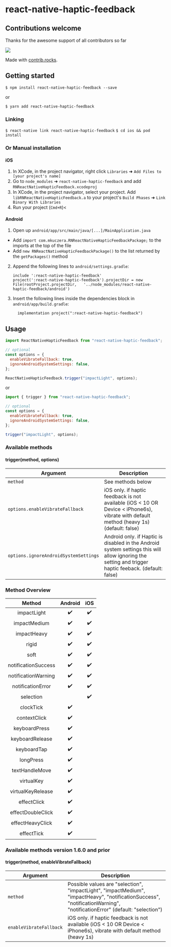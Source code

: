 # react-native-haptic-feedback

## Contributions welcome

Thanks for the awesome support of all contributors so far

<a href="https://github.com/mkuczera/react-native-haptic-feedback/graphs/contributors">
  <img src="https://contrib.rocks/image?repo=mkuczera/react-native-haptic-feedback" />
</a>

Made with [contrib.rocks](https://contrib.rocks).

## Getting started

`$ npm install react-native-haptic-feedback --save`

or

`$ yarn add react-native-haptic-feedback`

### Linking

`$ react-native link react-native-haptic-feedback`
`$ cd ios && pod install`

### Or Manual installation

#### iOS

1. In XCode, in the project navigator, right click `Libraries` ➜ `Add Files to [your project's name]`
2. Go to `node_modules` ➜ `react-native-haptic-feedback` and add `RNReactNativeHapticFeedback.xcodeproj`
3. In XCode, in the project navigator, select your project. Add `libRNReactNativeHapticFeedback.a` to your project's `Build Phases` ➜ `Link Binary With Libraries`
4. Run your project (`Cmd+R`)<

#### Android

1. Open up `android/app/src/main/java/[...]/MainApplication.java`

- Add `import com.mkuczera.RNReactNativeHapticFeedbackPackage;` to the imports at the top of the file
- Add `new RNReactNativeHapticFeedbackPackage()` to the list returned by the `getPackages()` method

2. Append the following lines to `android/settings.gradle`:
   ```
   include ':react-native-haptic-feedback'
   project(':react-native-haptic-feedback').projectDir = new File(rootProject.projectDir, 	'../node_modules/react-native-haptic-feedback/android')
   ```
3. Insert the following lines inside the dependencies block in `android/app/build.gradle`:
   ```
     implementation project(":react-native-haptic-feedback")
   ```

## Usage

```javascript
import ReactNativeHapticFeedback from "react-native-haptic-feedback";

// optional
const options = {
  enableVibrateFallback: true,
  ignoreAndroidSystemSettings: false,
};

ReactNativeHapticFeedback.trigger("impactLight", options);
```

or

```javascript
import { trigger } from "react-native-haptic-feedback";

// optional
const options = {
  enableVibrateFallback: true,
  ignoreAndroidSystemSettings: false,
};

trigger("impactLight", options);
```

### Available methods

#### trigger(method, options)

| Argument                              | Description                                                                                                                                          |
| ------------------------------------- | ---------------------------------------------------------------------------------------------------------------------------------------------------- |
| `method`                              | See methods below                                                                                                                                    |
| `options.enableVibrateFallback`       | iOS only. if haptic feedback is not available (iOS < 10 OR Device < iPhone6s), vibrate with default method (heavy 1s) (default: false)               |
| `options.ignoreAndroidSystemSettings` | Android only. if Haptic is disabled in the Android system settings this will allow ignoring the setting and trigger haptic feeback. (default: false) |

### Method Overview

|       Method        |      Android       |        iOS         |
| :-----------------: | :----------------: | :----------------: |
|     impactLight     | :heavy_check_mark: | :heavy_check_mark: |
|    impactMedium     | :heavy_check_mark: | :heavy_check_mark: |
|     impactHeavy     | :heavy_check_mark: | :heavy_check_mark: |
|        rigid        | :heavy_check_mark: | :heavy_check_mark: |
|        soft         | :heavy_check_mark: | :heavy_check_mark: |
| notificationSuccess | :heavy_check_mark: | :heavy_check_mark: |
| notificationWarning | :heavy_check_mark: | :heavy_check_mark: |
|  notificationError  | :heavy_check_mark: | :heavy_check_mark: |
|      selection      |                    | :heavy_check_mark: |
|      clockTick      | :heavy_check_mark: |                    |
|    contextClick     | :heavy_check_mark: |                    |
|    keyboardPress    | :heavy_check_mark: |                    |
|   keyboardRelease   | :heavy_check_mark: |                    |
|     keyboardTap     | :heavy_check_mark: |                    |
|      longPress      | :heavy_check_mark: |                    |
|   textHandleMove    | :heavy_check_mark: |                    |
|     virtualKey      | :heavy_check_mark: |                    |
|  virtualKeyRelease  | :heavy_check_mark: |                    |
|     effectClick     | :heavy_check_mark: |                    |
|  effectDoubleClick  | :heavy_check_mark: |                    |
|  effectHeavyClick   | :heavy_check_mark: |                    |
|     effectTick      | :heavy_check_mark: |                    |

### Available methods version 1.6.0 and prior

#### trigger(method, enableVibrateFallback)

| Argument                | Description                                                                                                                                                             |
| ----------------------- | ----------------------------------------------------------------------------------------------------------------------------------------------------------------------- |
| `method`                | Possible values are "selection", "impactLight", "impactMedium", "impactHeavy", "notificationSuccess", "notificationWarning", "notificationError" (default: "selection") |
| `enableVibrateFallback` | iOS only. if haptic feedback is not available (iOS < 10 OR Device < iPhone6s), vibrate with default method (heavy 1s)                                                   |
